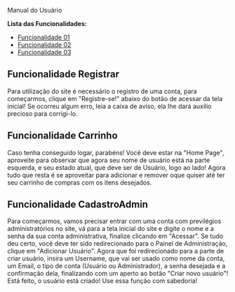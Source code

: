 Manual do Usuário

**Lista das Funcionalidades:**

 - [Funcionalidade 01](#Funcionalidade-Registrar)
 - [Funcionalidade 02](#Funcionalidade-Carrinho)
 - [Funcionalidade 03](#Funcionalidade-CadastroAdmin)

## Funcionalidade Registrar

Para utilização do site é necessário o registro de uma conta, para começarmos, clique em "Registre-se!" abaixo do botão de acessar da tela inicial!
Se ocorreu algum erro, leia a caixa de aviso, ela lhe dará auxílio precioso para corrigi-lo.

## Funcionalidade Carrinho

Caso tenha conseguido logar, parabéns! Você deve estar na "Home Page", aproveite para observar que agora seu nome de usuário está na parte esquerda, e seu estado atual, que deve ser de Usuário, logo ao lado!
Agora tudo que resta é se aproveitar para adicionar e remover oque quiser até ter seu carrinho de compras com os itens desejados.

## Funcionalidade CadastroAdmin

Para começarmos, vamos precisar entrar com uma conta com previlégios administratórios no site, vá para a tela inicial do site e digite o nome e a senha da sua conta administrativa, finalize clicando em "Acessar".
Se tudo deu certo, você deve ter sido redirecionado para o Painel de Administração, clique em "Adicionar Usuário".
Agora que foi redirecionado para a parte de criar usuário, insira um Username, que vai ser usado como nome da conta, um Email, o tipo de conta (Usuário ou Administrador), a senha desejada e a confirmação dela, finalizando com um aperto ao botão "Criar novo usuário"!
Está feito, o usuário está criado! Use essa função com sabedoria!
